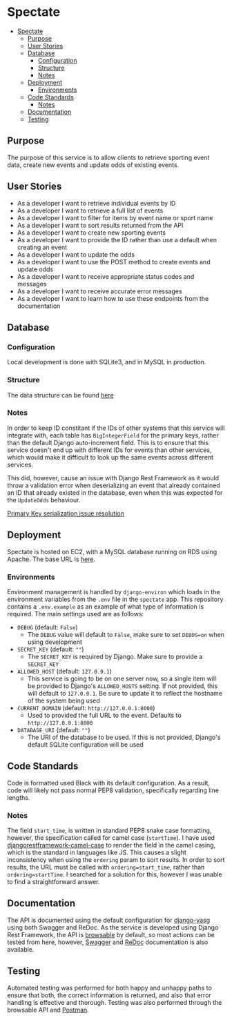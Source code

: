 # Spectate

- [Spectate](#spectate)
  - [Purpose](#purpose)
  - [User Stories](#user-stories)
  - [Database](#database)
    - [Configuration](#configuration)
    - [Structure](#structure)
    - [Notes](#notes)
  - [Deployment](#deployment)
    - [Environments](#environments)
  - [Code Standards](#code-standards)
    - [Notes](#notes-1)
  - [Documentation](#documentation)
  - [Testing](#testing)

## Purpose
The purpose of this service is to allow clients to retrieve sporting event data, create new events and update odds of existing events.

## User Stories

- As a developer I want to retrieve individual events by ID
- As a developer I want to retrieve a full list of events
- As a developer I want to filter for items by event name or sport name
- As a developer I want to sort results returned from the API
- As a developer I want to create new sporting events
- As a developer I want to provide the ID rather than use a default when creating an event
- As a developer I want to update the odds
- As a developer I want to use the POST method to create events and update odds
- As a developer I want to receive appropriate status codes and messages
- As a developer I want to receive accurate error messages
- As a developer I want to learn how to use these endpoints from the documentation

## Database

### Configuration
Local development is done with SQLite3, and in MySQL in production.

### Structure
The data structure can be found [here](docs/erd/erd.pdf)

### Notes
In order to keep ID constitant if the IDs of other systems that this service will integrate with, each table has `BigIntegerField` for the primary keys, rather than the default Django auto-increment field. This is to ensure that this service doesn't end up with different IDs for events than other services, which would make it difficult to look up the same 
events across different services.

This did, however, cause an issue with Django Rest Framework as it would throw a validation error when deserializing an event that already contained an ID that already existed in the database, even when this was expected for the `UpdateOdds` behaviour.

[Primary Key serialization issue resolution](https://stackoverflow.com/a/63782495)


## Deployment

Spectate is hosted on EC2, with a MySQL database running on RDS using Apache. The base URL is [here](http://ec2-3-250-80-154.eu-west-1.compute.amazonaws.com/api/match/).
### Environments
Environment management is handled by `django-environ` which loads in the environment variables from the `.env` file in the `spectate` app. This repository contains a `.env.example` as an example of what type of information is required. The main settings used are as follows:
- `DEBUG` (default: `False`)
  - The `DEBUG` value will default to `False`, make sure to set `DEBUG=on` when using development
- `SECRET_KEY` (default: `""`)
  - The `SECRET_KEY` is required by Django. Make sure to provide a `SECRET_KEY`
- `ALLOWED_HOST` (default: `127.0.0.1`)
  - This service is going to be on one server now, so a single item will be provided to Django's `ALLOWED_HOSTS` setting. If not provided, this will default to `127.0.0.1`. Be sure to update it to reflect the hostname of the system being used
- `CURRENT_DOMAIN` (default: `http://127.0.0.1:8000`)
  - Used to provided the full URL to the event. Defaults to `http://127.0.0.1:8000`
- `DATABASE_URI` (default: `""`)
  - The URI of the database to be used. If this is not provided, Django's default SQLite configuration will be used


## Code Standards
Code is formatted used Black with its default configuration. As a result, code will likely not pass normal PEP8 validation, specifically regarding line lengths.

### Notes
The field `start_time`, is written in standard PEP8 snake case formatting, however, the specification called for camel case (`startTime`). I have used [djangorestframework-camel-case](https://github.com/vbabiy/djangorestframework-camel-case) to render the field in the camel casing, which is the standard in languages like JS. This causes a slight inconsistency when using the `ordering` param to sort results. In order to sort results, the URL must be called with `ordering=start_time`, rather than `ordering=startTime`. I searched for a solution for this, however I was unable to find a straightforward answer.

## Documentation
The API is documented using the default configuration for [django-yasg](https://github.com/axnsan12/drf-yasg) using both Swagger and ReDoc. As the service is developed using Django Rest Framework, the API is [browsable](http://ec2-3-250-80-154.eu-west-1.compute.amazonaws.com/api/match/) by default, so most actions can be tested from here, however, [Swagger](http://ec2-3-250-80-154.eu-west-1.compute.amazonaws.com/swagger/) and [ReDoc](http://ec2-3-250-80-154.eu-west-1.compute.amazonaws.com/redoc/) documentation is also available.

## Testing
Automated testing was performed for both happy and unhappy paths to ensure that both, the correct information is returned, and also that error handling is effective and thorough. Testing was also performed through the browsable API and [Postman](docs/postman/Spectate.postman_collection.json).

